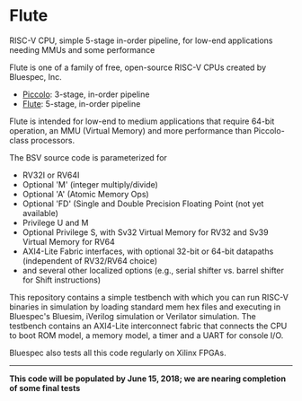 # Flute
RISC-V CPU, simple 5-stage in-order pipeline, for low-end applications needing MMUs and some performance

Flute is one of a family of free, open-source RISC-V CPUs created by Bluespec, Inc.

- [Piccolo](https://github.com/bluespec/Piccolo): 3-stage, in-order pipeline
- [Flute](https://github.com/bluespec/Flute): 5-stage, in-order pipeline

Flute is intended for low-end to medium applications that require
64-bit operation, an MMU (Virtual Memory) and more performance than
Piccolo-class processors.

The BSV source code is parameterized for

- RV32I or RV64I
- Optional 'M' (integer multiply/divide)
- Optional 'A' (Atomic Memory Ops)
- Optional 'FD' (Single and Double Precision Floating Point (not yet available)
- Privilege U and M
- Optional Privilege S, with Sv32 Virtual Memory for RV32 and Sv39 Virtual Memory for RV64
- AXI4-Lite Fabric interfaces, with optional 32-bit or 64-bit datapaths (independent of RV32/RV64 choice)
- and several other localized options (e.g., serial shifter vs. barrel shifter for Shift instructions)

This repository contains a simple testbench with which you can run RISC-V binaries in simulation by loading standard mem hex files and executing in Bluespec's Bluesim, iVerilog simulation or Verilator simulation.  The testbench contains an AXI4-Lite interconnect fabric that connects the CPU to boot ROM model, a memory model, a timer and a UART for console I/O.

Bluespec also tests all this code regularly on Xilinx FPGAs.

----------------------------------------------------------------


__This code will be populated by June 15, 2018; we are nearing completion of some final tests__

